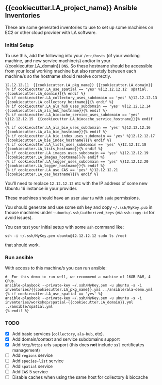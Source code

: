 ## {{cookiecutter.LA_project_name}} Ansible Inventories

These are some generated inventories to use to set up some machines on EC2 or other cloud provider with LA software.


### Initial Setup

To use this, add the following into your `/etc/hosts` (of your working machine, and new service machine/s) and/or in your {{cookiecutter.LA_domain}} `DNS`. So these hostname should be accessible from your local working machine but also remotely between each machine/s so the hostname should resolve correctly.

```
12.12.12.11  {{cookiecutter.LA_pkg_name}} {{cookiecutter.LA_domain}}
{% if cookiecutter.LA_use_spatial == 'yes' %}12.12.12.12  spatial.{{cookiecutter.LA_domain}}{% endif %}
{% if cookiecutter.LA_collectory_uses_subdomain == 'yes' %}12.12.12.13  {{cookiecutter.LA_collectory_hostname}}{% endif %}
{% if cookiecutter.LA_ala_hub_uses_subdomain == 'yes' %}12.12.12.14  {{cookiecutter.LA_ala_hub_hostname}}{% endif %}
{% if cookiecutter.LA_biocache_service_uses_subdomain == 'yes' %}12.12.12.15  {{cookiecutter.LA_biocache_service_hostname}}{% endif %}
{% if cookiecutter.LA_ala_bie_uses_subdomain == 'yes' %}12.12.12.16  {{cookiecutter.LA_ala_bie_hostname}}{% endif %}
{% if cookiecutter.LA_bie_index_uses_subdomain == 'yes' %}12.12.12.17  {{cookiecutter.LA_bie_index_hostname}}{% endif %}
{% if cookiecutter.LA_lists_uses_subdomain == 'yes' %}12.12.12.18  {{cookiecutter.LA_lists_hostname}}{% endif %}
{% if cookiecutter.LA_images_uses_subdomain == 'yes' %}12.12.12.19  {{cookiecutter.LA_images_hostname}}{% endif %}
{% if cookiecutter.LA_logger_uses_subdomain == 'yes' %}12.12.12.20  {{cookiecutter.LA_logger_hostname}}{% endif %}
{% if cookiecutter.LA_use_CAS == 'yes' %}12.12.12.21  {{cookiecutter.LA_cas_hostname}}{% endif %}
```

You'll need to replace `12.12.12.12` etc with the IP address of some new Ubuntu 16 instance in your provider.

These machines should have an user `ubuntu` with `sudo` permissions.

You should generate and use some ssh key and copy `~/.ssh/MyKey.pub` in thouse machines under `~ubuntu/.ssh/authorized_keys` (via `ssh-copy-id` for avoid issues).

You can test your initial setup with some `ssh` command like:
```
ssh -i ~/.ssh/MyKey.pem ubuntu@12.12.12.12 sudo ls /root
```
that should work.

### Run ansible

With access to this machine/s you can run ansible:

```
#  For this demo to run well, we recommend a machine of 16GB RAM, 4 CPUs.
ansible-playbook --private-key ~/.ssh/MyKey.pem -u ubuntu -s -i inventories/{{cookiecutter.LA_pkg_name}}.yml ../ansible/ala-demo.yml
{% if cookiecutter.LA_use_spatial == 'yes' %}
ansible-playbook --private-key ~/.ssh/MyKey.pem -u ubuntu -s -i inventories/workshop/spatial-{{cookiecutter.LA_domain}}.yml ../ansible/spatial.yml
{% endif %}
```

### TODO

- [x] Add basic services (`collectory`, `ala-hub`, etc).
- [x] Add domain/context and service subdomains support
- [x] Add `http`/`https` urls support (this does **not** include `ssl` certificates management)
- [ ] Add `regions` service
- [ ] Add `species-list` service
- [ ] Add `spatial` service
- [ ] Add `CAS` 5 service
- [ ] Disable caches when using the same host for collectory & biocache
